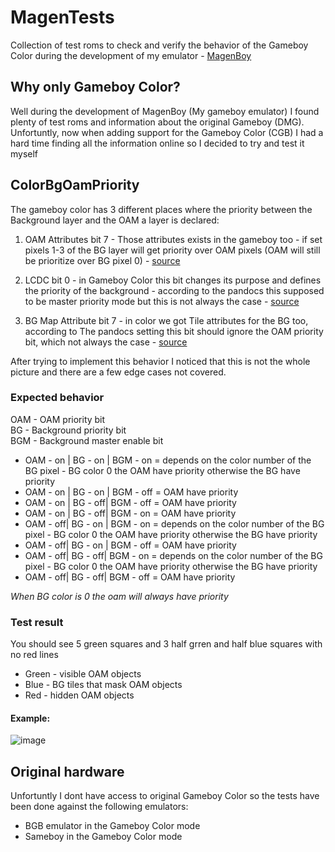 # MagenTests

Collection of test roms to check and verify the behavior of the Gameboy Color during the development of my emulator - [MagenBoy](https://github.com/alloncm/MagenBoy)

## Why only Gameboy Color?

Well during the development of MagenBoy (My gameboy emulator) I found plenty of test roms and information about the original Gameboy (DMG).\
Unfortuntly, now when adding support for the Gameboy Color (CGB) I had a hard time finding all the information online so I decided to try and test it myself
 
## ColorBgOamPriority

The gameboy color has 3 different places where the priority between the Background layer and the OAM a layer is declared:

1. OAM Attributes bit 7 - Those attributes exists in the gameboy too - if set pixels 1-3 of the BG layer will get priority over OAM pixels (OAM will still be prioritize over BG pixel 0) - [source](https://gbdev.io/pandocs/OAM.html#byte-3---attributesflags)

2. LCDC bit 0 - in Gameboy Color this bit changes its purpose and defines the priority of the background - according to the pandocs this supposed to be master priority mode but this is not always the case - [source](https://gbdev.io/pandocs/LCDC.html#lcdc0---bg-and-window-enablepriority)

3. BG Map Attribute bit 7 - in color we got Tile attributes for the BG too, according to The pandocs setting this bit should ignore the OAM priority bit, which not always the case - [source](https://gbdev.io/pandocs/Tile_Maps.html#bg-map-attributes-cgb-mode-only)

After trying to implement this behavior I noticed that this is not the whole picture and there are a few edge cases not covered.

### Expected behavior
OAM - OAM priority bit\
BG - Background priority bit\
BGM - Background master enable bit

* OAM - on | BG - on | BGM - on = depends on the color number of the BG pixel - BG color 0 the OAM have priority otherwise the BG have priority
* OAM - on | BG - on | BGM - off = OAM have priority
* OAM - on | BG - off| BGM - off = OAM have priority
* OAM - on | BG - off| BGM - on = OAM have priority
* OAM - off| BG - on | BGM - on = depends on the color number of the BG pixel - BG color 0 the OAM have priority otherwise the BG have priority
* OAM - off| BG - on | BGM - off = OAM have priority
* OAM - off| BG - off| BGM - on = depends on the color number of the BG pixel - BG color 0 the OAM have priority otherwise the BG have priority
* OAM - off| BG - off| BGM - off = OAM have priority

*When BG color is 0 the oam will always have priority*

### Test result
You should see 5 green squares and 3 half grren and half blue squares with no red lines

* Green - visible OAM objects
* Blue - BG tiles that mask OAM objects
* Red - hidden OAM objects

#### Example:
![image](https://user-images.githubusercontent.com/25867720/163681645-5a5a7fdf-98a8-4042-8b34-4a6b0e2f01fe.png)

## Original hardware
Unfortuntly I dont have access to original Gameboy Color so the tests have been done against the following emulators:
* BGB emulator in the Gameboy Color mode
* Sameboy in the Gameboy Color mode

